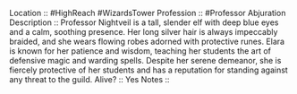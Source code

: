 Location :: #HighReach #WizardsTower
Profession :: #Professor Abjuration
Description :: Professor Nightveil is a tall, slender elf with deep blue eyes and a calm, soothing presence. Her long silver hair is always impeccably braided, and she wears flowing robes adorned with protective runes. Elara is known for her patience and wisdom, teaching her students the art of defensive magic and warding spells. Despite her serene demeanor, she is fiercely protective of her students and has a reputation for standing against any threat to the guild.
Alive? :: Yes
Notes :: 